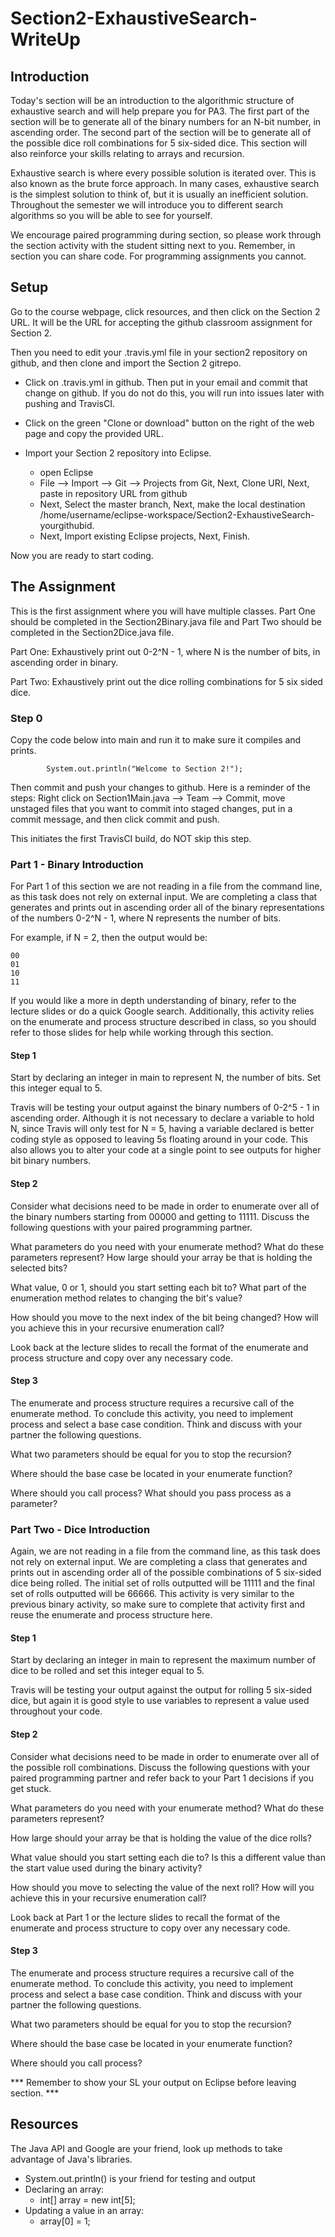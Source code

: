 # Section2-ExhaustiveSearch-WriteUp 

## Introduction 
Today's section will be an introduction to the algorithmic structure of exhaustive
search and will help prepare you for PA3. The first part of the section will be
to generate all of the binary numbers for an N-bit number, in ascending order. 
The second part of the section will be to generate all of the possible dice roll
combinations for 5 six-sided dice. This section will also reinforce your skills 
relating to arrays and recursion. 

Exhaustive search is where every possible solution is iterated over. This is also
known as the brute force approach. In many cases, exhaustive search is the simplest
solution to think of, but it is usually an inefficient solution. Throughout the 
semester we will introduce you to different search algorithms so you will be able
to see for yourself. 

We encourage paired programming during section, so please work through the section 
activity with the student sitting next to you. Remember, in section you can share 
code. For programming assignments you cannot.

## Setup 
Go to the course webpage, click resources, and then click on the Section 2
URL.  It will be the URL for accepting the github classroom assignment
for Section 2.

Then you need to edit your .travis.yml file in your section2 repository on 
github, and then clone and import the Section 2 gitrepo.
  * Click on .travis.yml in github.  Then put in your email and commit that change on
    github. If you do not do this, you will run into issues later with pushing and
    TravisCI. 
  
  * Click on the green "Clone or download" button on the right of the web page 
    and copy the provided URL.

  * Import your Section 2 repository into Eclipse.
    * open Eclipse 
    * File —> Import —> Git —> Projects from Git, Next, Clone URI, Next, paste 
      in repository   URL from github
    * Next, Select the master branch, Next, make the local destination 
      /home/username/eclipse-workspace/Section2-ExhaustiveSearch-yourgithubid.
    * Next, Import existing Eclipse projects, Next, Finish.

Now you are ready to start coding. 

## The Assignment
This is the first assignment where you will have multiple classes. Part One should
be completed in the Section2Binary.java file and Part Two should be completed in the
Section2Dice.java file. 

Part One: Exhaustively print out 0-2^N - 1, where N is the number of bits, in ascending
order in binary.  	

Part Two: Exhaustively print out the dice rolling combinations for 5 six sided dice. 

### Step 0
Copy the code below into main and run it to make sure it compiles and prints. 

```
        System.out.println("Welcome to Section 2!");
```

Then commit and push your changes to github. Here is a reminder of the steps:
Right click on Section1Main.java --> Team --> Commit, move unstaged files 
that you want to commit into staged changes, put in a commit message, and 
then click commit and push.

This initiates the first TravisCI build, do NOT skip this step. 


### Part 1 - Binary Introduction 
For Part 1 of this section we are not reading in a file from the command line, 
as this task does not rely on external input. We are completing a class that 
generates and prints out in ascending order all of the binary representations 
of the numbers 0-2^N - 1, where N represents the number of bits. 

For example, if N = 2, then the output would be:
```
00
01
10
11
``` 

If you would like a more in depth understanding of binary, refer to the lecture 
slides or do a quick Google search. Additionally, this activity relies on the 
enumerate and process structure described in class, so you should refer to those 
slides for help while working through this section. 

#### Step 1 
Start by declaring an integer in main to represent N, the number of bits. Set 
this integer equal to 5. 

Travis will be testing your output against the binary numbers of 0-2^5 - 1 in 
ascending order. Although it is not necessary to declare a variable to hold N, 
since Travis will only test for N = 5,  having a variable declared is better 
coding style as opposed to leaving 5s floating around in your code. This also 
allows you to alter your code at a single point to see outputs for higher bit 
binary numbers.

#### Step 2 
Consider what decisions need to be made in order to enumerate over all of the 
binary numbers starting from 00000 and getting to 11111. Discuss the following
questions with your paired programming partner. 

What parameters do you need with your enumerate method? What do these parameters
represent? How large should your array be that is holding the selected bits? 

What value, 0 or 1, should you start setting each bit to? What part of the 
enumeration method relates to changing the bit's value? 

How should you move to the next index of the bit being changed? How will
you achieve this in your recursive enumeration call? 

Look back at the lecture slides to recall the format of the enumerate and 
process structure and copy over any necessary code. 

#### Step 3
The enumerate and process structure requires a recursive call of the enumerate 
method. To conclude this activity, you need to implement process and select
a base case condition. Think and discuss with your partner the following 
questions. 

What two parameters should be equal for you to stop the recursion? 

Where should the base case be located in your enumerate function? 

Where should you call process? What should you pass process as a parameter? 

### Part Two - Dice Introduction 
Again, we are not reading in a file from the command line, as this task does 
not rely on external input. We are completing a class that generates and prints 
out in ascending order all of the possible combinations of 5 six-sided dice 
being rolled. The initial set of rolls outputted will be 11111 and the final 
set of rolls outputted will be 66666. This activity is very similar to the 
previous binary activity, so make sure to complete that activity first and 
reuse the enumerate and process structure here. 

#### Step 1 
Start by declaring an integer in main to represent the maximum number of dice 
to be rolled and set this integer equal to 5. 

Travis will be testing your output against the output for rolling 5 six-sided 
dice, but again it is good style to use variables to represent a value used
throughout your code. 

#### Step 2 
Consider what decisions need to be made in order to enumerate over all of the 
possible roll combinations. Discuss the following questions with your paired 
programming partner and refer back to your Part 1 decisions if you get stuck.  

What parameters do you need with your enumerate method? What do these parameters
represent? 

How large should your array be that is holding the value of the dice rolls? 

What value should you start setting each die to? Is this a different value than 
the start value used during the binary activity? 

How should you move to selecting the value of the next roll? How will
you achieve this in your recursive enumeration call? 

Look back at Part 1 or the lecture slides to recall the format of the enumerate 
and process structure to copy over any necessary code. 

#### Step 3
The enumerate and process structure requires a recursive call of the enumerate 
method. To conclude this activity, you need to implement process and select
a base case condition. Think and discuss with your partner the following 
questions. 

What two parameters should be equal for you to stop the recursion? 

Where should the base case be located in your enumerate function? 

Where should you call process? 


*** Remember to show your SL your output on Eclipse before leaving section. *** 


## Resources

The Java API and Google are your friend, look up methods to take advantage of 
Java's libraries. 

* System.out.println() is your friend for testing and output 
* Declaring an array:
	* int[] array = new int[5]; 
* Updating a value in an array: 
	* array[0] = 1; 

